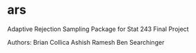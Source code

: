 # ars
Adaptive Rejection Sampling Package for Stat 243 Final Project

Authors:  Brian Collica
          Ashish Ramesh
          Ben Searchinger
